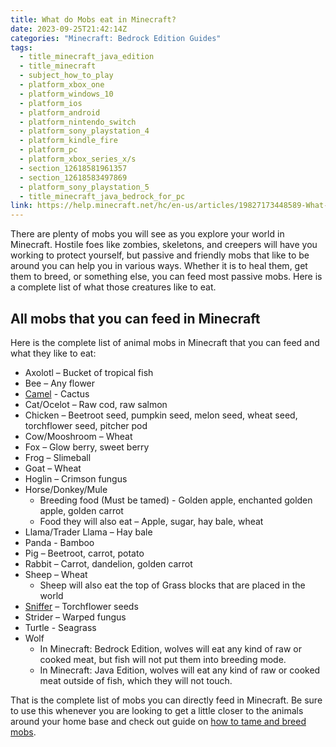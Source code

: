 ```yaml
---
title: What do Mobs eat in Minecraft?
date: 2023-09-25T21:42:14Z
categories: "Minecraft: Bedrock Edition Guides"
tags:
  - title_minecraft_java_edition
  - title_minecraft
  - subject_how_to_play
  - platform_xbox_one
  - platform_windows_10
  - platform_ios
  - platform_android
  - platform_nintendo_switch
  - platform_sony_playstation_4
  - platform_kindle_fire
  - platform_pc
  - platform_xbox_series_x/s
  - section_12618581961357
  - section_12618583497869
  - platform_sony_playstation_5
  - title_minecraft_java_bedrock_for_pc
link: https://help.minecraft.net/hc/en-us/articles/19827173448589-What-do-Mobs-eat-in-Minecraft
---
```


There are plenty of mobs you will see as you explore your world in Minecraft. Hostile foes like zombies, skeletons, and creepers will have you working to protect yourself, but passive and friendly mobs that like to be around you can help you in various ways. Whether it is to heal them, get them to breed, or something else, you can feed most passive mobs. Here is a complete list of what those creatures like to eat.

## All mobs that you can feed in Minecraft

Here is the complete list of animal mobs in Minecraft that you can feed and what they like to eat:

- Axolotl – Bucket of tropical fish
- Bee – Any flower
- [Camel](../Minecraft-Game-Updates/Trails-Tales-Update-Camel.md) - Cactus
- Cat/Ocelot – Raw cod, raw salmon
- Chicken – Beetroot seed, pumpkin seed, melon seed, wheat seed, torchflower seed, pitcher pod
- Cow/Mooshroom – Wheat
- Fox – Glow berry, sweet berry
- Frog – Slimeball
- Goat – Wheat
- Hoglin – Crimson fungus
- Horse/Donkey/Mule
  - Breeding food (Must be tamed) - Golden apple, enchanted golden apple, golden carrot
  - Food they will also eat – Apple, sugar, hay bale, wheat
- Llama/Trader Llama – Hay bale
- Panda - Bamboo
- Pig – Beetroot, carrot, potato
- Rabbit – Carrot, dandelion, golden carrot
- Sheep – Wheat
  - Sheep will also eat the top of Grass blocks that are placed in the world
- [Sniffer](../Minecraft-Game-Updates/Trails-Tales-Update-The-Sniffer.md) – Torchflower seeds
- Strider – Warped fungus
- Turtle - Seagrass
- Wolf
  - In Minecraft: Bedrock Edition, wolves will eat any kind of raw or cooked meat, but fish will not put them into breeding mode.
  - In Minecraft: Java Edition, wolves will eat any kind of raw or cooked meat outside of fish, which they will not touch.

That is the complete list of mobs you can directly feed in Minecraft. Be sure to use this whenever you are looking to get a little closer to the animals around your home base and check out guide on [how to tame and breed mobs](./Minecraft-How-do-I-Tame-and-Breed-Animals.md).
